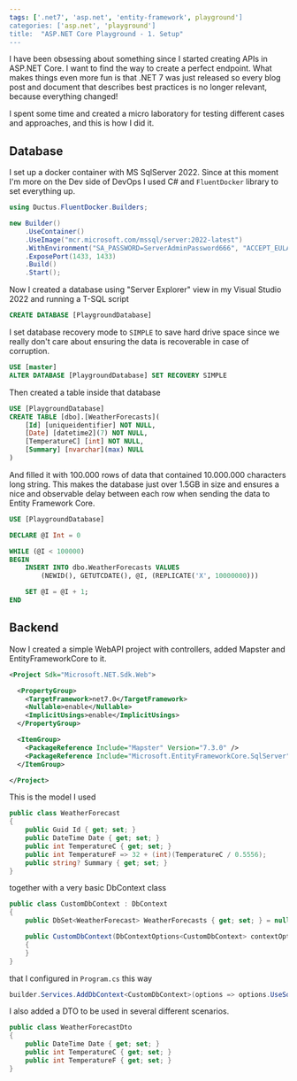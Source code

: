 ```yaml
---
tags: ['.net7', 'asp.net', 'entity-framework', playground']
categories: ['asp.net', 'playground']
title:  "ASP.NET Core Playground - 1. Setup"
---
```


I have been obsessing about something since I started creating APIs in ASP.NET Core. I want to find the way to create a perfect endpoint. What makes things even more fun is that .NET 7 was just released so every blog post and document that describes best practices is no longer relevant, because everything changed!

I spent some time and created a micro laboratory for testing different cases and approaches, and this is how I did it.

## Database

I set up a docker container with MS SqlServer 2022. Since at this moment I'm more on the Dev side of DevOps I used C# and `FluentDocker` library to set everything up.

```csharp
using Ductus.FluentDocker.Builders;

new Builder()
    .UseContainer()
    .UseImage("mcr.microsoft.com/mssql/server:2022-latest")
    .WithEnvironment("SA_PASSWORD=ServerAdminPassword666", "ACCEPT_EULA=Y")
    .ExposePort(1433, 1433)
    .Build()
    .Start();
```

Now I created a database using "Server Explorer" view in my Visual Studio 2022 and running a T-SQL script

```sql
CREATE DATABASE [PlaygroundDatabase]
```

I set database recovery mode to `SIMPLE` to save hard drive space since we really don't care about ensuring the data is recoverable in case of corruption.

```sql
USE [master]
ALTER DATABASE [PlaygroundDatabase] SET RECOVERY SIMPLE
```

Then created a table inside that database

```sql
USE [PlaygroundDatabase]
CREATE TABLE [dbo].[WeatherForecasts](
    [Id] [uniqueidentifier] NOT NULL,
    [Date] [datetime2](7) NOT NULL,
    [TemperatureC] [int] NOT NULL,
    [Summary] [nvarchar](max) NULL
)
```

And filled it with 100.000 rows of data that contained 10.000.000 characters long string. This makes the database just over 1.5GB in size and ensures a nice and observable delay between each row when sending the data to Entity Framework Core.

```sql
USE [PlaygroundDatabase]

DECLARE @I Int = 0

WHILE (@I < 100000)
BEGIN
    INSERT INTO dbo.WeatherForecasts VALUES
        (NEWID(), GETUTCDATE(), @I, (REPLICATE('X', 10000000)))

    SET @I = @I + 1;
END
```

## Backend

Now I created a simple WebAPI project with controllers, added Mapster and EntityFrameworkCore to it.

```xml
<Project Sdk="Microsoft.NET.Sdk.Web">

  <PropertyGroup>
    <TargetFramework>net7.0</TargetFramework>
    <Nullable>enable</Nullable>
    <ImplicitUsings>enable</ImplicitUsings>
  </PropertyGroup>

  <ItemGroup>
    <PackageReference Include="Mapster" Version="7.3.0" />
    <PackageReference Include="Microsoft.EntityFrameworkCore.SqlServer" Version="7.0.1" />
  </ItemGroup>

</Project>
```

This is the model I used

```csharp
public class WeatherForecast
{
    public Guid Id { get; set; }
    public DateTime Date { get; set; }
    public int TemperatureC { get; set; }
    public int TemperatureF => 32 + (int)(TemperatureC / 0.5556);
    public string? Summary { get; set; }
}
```

together with a very basic DbContext class

```csharp
public class CustomDbContext : DbContext
{
    public DbSet<WeatherForecast> WeatherForecasts { get; set; } = null!;

    public CustomDbContext(DbContextOptions<CustomDbContext> contextOptions) : base(contextOptions)
    {
    }
}
```

that I configured in `Program.cs` this way

```csharp
builder.Services.AddDbContext<CustomDbContext>(options => options.UseSqlServer("Server=localhost;Database=PlaygroundDatabase;User Id=sa;Password=ServerAdminPassword666;trustServerCertificate=true"));
```

I also added a DTO to be used in several different scenarios.

```csharp
public class WeatherForecastDto
{
    public DateTime Date { get; set; }
    public int TemperatureC { get; set; }
    public int TemperatureF { get; set; }
}
```
